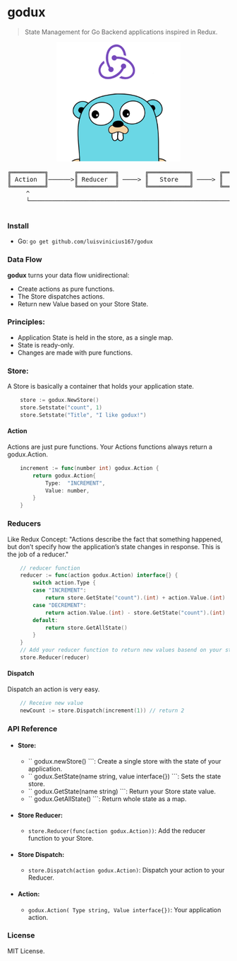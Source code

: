 # godux <br/>
> State Management for Go Backend applications inspired in Redux.

<p align="center">
  <img src="img/godux_.png" alt="Godux">
</p>

<pre align="center">
╔═════════╗       ╔══════════╗       ╔═══════════╗       ╔═════════════════╗
║ Action  ║──────>║ Reducer  ║ ────> ║   Store   ║ ────> ║   Application   ║
╚═════════╝       ╚══════════╝       ╚═══════════╝       ╚═════════════════╝
     ^                                                            │
     └────────────────────────────────────────────────────────────┘

</pre>

### Install
* Go: ``` go get github.com/luisvinicius167/godux ```

### Data Flow
**godux** turns your data flow unidirectional:

* Create actions as pure functions.
* The Store dispatches actions.
* Return new Value based on your Store State.

### Principles:
* Application State is held in the store, as a single map.
* State is ready-only.
* Changes are made with pure functions.

### Store:
A Store is basically a container that holds your application state.

```go
    store := godux.NewStore()
	store.Setstate("count", 1)
    store.Setstate("Title", "I like godux!")
```

#### Action
Actions are just pure functions. Your Actions functions always return a godux.Action. 

```go
    increment := func(number int) godux.Action {
		return godux.Action{
			Type:  "INCREMENT",
			Value: number,
		}
	}
```
### Reducers
Like Redux Concept: "Actions describe the fact that something happened, but don’t specify how the application’s state changes in response. This is the job of a reducer."
```go
    // reducer function
	reducer := func(action godux.Action) interface{} {
		switch action.Type {
		case "INCREMENT":
			return store.GetState("count").(int) + action.Value.(int)
		case "DECREMENT":
			return action.Value.(int) - store.GetState("count").(int)
		default:
			return store.GetAllState()
		}
	}
	// Add your reducer function to return new values basend on your state
	store.Reducer(reducer)
```
#### Dispatch
Dispatch an action is very easy.
```go
    // Receive new value
	newCount := store.Dispatch(increment(1)) // return 2
```

### API Reference

* #### Store:
  * `` godux.newStore() ```: Create a single store with the state of your application.
  * `` godux.SetState(name string, value interface{}) ```: Sets the state store.
  * `` godux.GetState(name string) ```: Return your Store state value.
  * `` godux.GetAllState() ```: Return whole state as a map.

* #### Store Reducer:
  * ``` store.Reducer(func(action godux.Action)) ```: Add the reducer function to your Store.

* #### Store Dispatch:
  * ``` store.Dispatch(action godux.Action) ```: Dispatch your action to your Reducer.

* #### Action:
  * ``` godux.Action( Type string, Value interface{}) ```: Your application action.

### License
MIT License.
